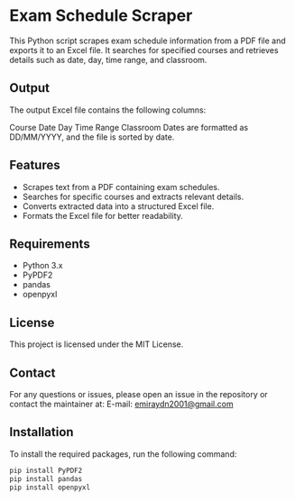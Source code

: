 # Exam Schedule Scraper

This Python script scrapes exam schedule information from a PDF file and exports it to an Excel file. It searches for specified courses and retrieves details such as date, day, time range, and classroom.

## Output

The output Excel file contains the following columns:

Course
Date
Day
Time Range
Classroom
Dates are formatted as DD/MM/YYYY, and the file is sorted by date.

## Features

- Scrapes text from a PDF containing exam schedules.
- Searches for specific courses and extracts relevant details.
- Converts extracted data into a structured Excel file.
- Formats the Excel file for better readability.

## Requirements

- Python 3.x
- PyPDF2
- pandas
- openpyxl


## License

This project is licensed under the MIT License.

## Contact

For any questions or issues, please open an issue in the repository or contact the maintainer at:
E-mail: emiraydn2001@gmail.com

## Installation

To install the required packages, run the following command:
```bash
pip install PyPDF2
pip install pandas
pip install openpyxl
